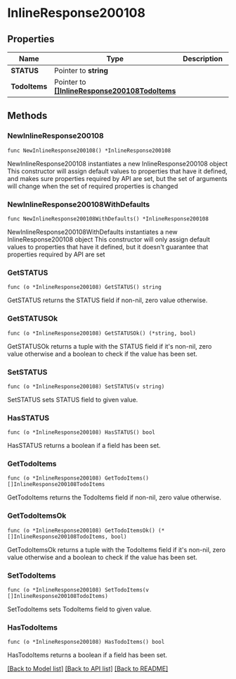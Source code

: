 # InlineResponse200108

## Properties

Name | Type | Description | Notes
------------ | ------------- | ------------- | -------------
**STATUS** | Pointer to **string** |  | [optional] 
**TodoItems** | Pointer to [**[]InlineResponse200108TodoItems**](InlineResponse200108TodoItems.md) |  | [optional] 

## Methods

### NewInlineResponse200108

`func NewInlineResponse200108() *InlineResponse200108`

NewInlineResponse200108 instantiates a new InlineResponse200108 object
This constructor will assign default values to properties that have it defined,
and makes sure properties required by API are set, but the set of arguments
will change when the set of required properties is changed

### NewInlineResponse200108WithDefaults

`func NewInlineResponse200108WithDefaults() *InlineResponse200108`

NewInlineResponse200108WithDefaults instantiates a new InlineResponse200108 object
This constructor will only assign default values to properties that have it defined,
but it doesn't guarantee that properties required by API are set

### GetSTATUS

`func (o *InlineResponse200108) GetSTATUS() string`

GetSTATUS returns the STATUS field if non-nil, zero value otherwise.

### GetSTATUSOk

`func (o *InlineResponse200108) GetSTATUSOk() (*string, bool)`

GetSTATUSOk returns a tuple with the STATUS field if it's non-nil, zero value otherwise
and a boolean to check if the value has been set.

### SetSTATUS

`func (o *InlineResponse200108) SetSTATUS(v string)`

SetSTATUS sets STATUS field to given value.

### HasSTATUS

`func (o *InlineResponse200108) HasSTATUS() bool`

HasSTATUS returns a boolean if a field has been set.

### GetTodoItems

`func (o *InlineResponse200108) GetTodoItems() []InlineResponse200108TodoItems`

GetTodoItems returns the TodoItems field if non-nil, zero value otherwise.

### GetTodoItemsOk

`func (o *InlineResponse200108) GetTodoItemsOk() (*[]InlineResponse200108TodoItems, bool)`

GetTodoItemsOk returns a tuple with the TodoItems field if it's non-nil, zero value otherwise
and a boolean to check if the value has been set.

### SetTodoItems

`func (o *InlineResponse200108) SetTodoItems(v []InlineResponse200108TodoItems)`

SetTodoItems sets TodoItems field to given value.

### HasTodoItems

`func (o *InlineResponse200108) HasTodoItems() bool`

HasTodoItems returns a boolean if a field has been set.


[[Back to Model list]](../README.md#documentation-for-models) [[Back to API list]](../README.md#documentation-for-api-endpoints) [[Back to README]](../README.md)


